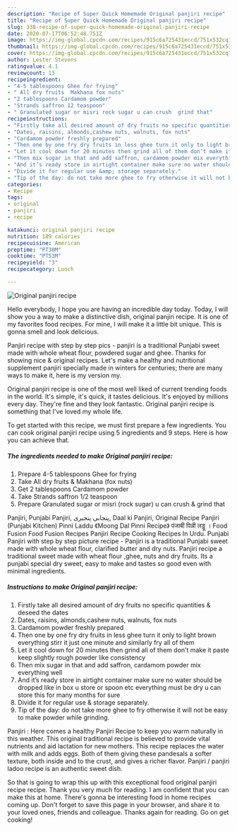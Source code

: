```yaml
---
description: "Recipe of Super Quick Homemade Original panjiri recipe"
title: "Recipe of Super Quick Homemade Original panjiri recipe"
slug: 338-recipe-of-super-quick-homemade-original-panjiri-recipe
date: 2020-07-17T06:52:48.751Z
image: https://img-global.cpcdn.com/recipes/915c6a725431eccd/751x532cq70/original-panjiri-recipe-recipe-main-photo.jpg
thumbnail: https://img-global.cpcdn.com/recipes/915c6a725431eccd/751x532cq70/original-panjiri-recipe-recipe-main-photo.jpg
cover: https://img-global.cpcdn.com/recipes/915c6a725431eccd/751x532cq70/original-panjiri-recipe-recipe-main-photo.jpg
author: Lester Stevens
ratingvalue: 4.1
reviewcount: 13
recipeingredient:
- "4-5 tablespoons Ghee for frying"
- " All dry fruits  Makhana fox nuts"
- "2 tablespoons Cardamom powder"
- "Strands saffron 12 teaspoon"
- " Granulated sugar or misri rock sugar u can crush  grind that"
recipeinstructions:
- "Firstly take all desired amount of dry fruits no specific quantities &amp; deseed the dates"
- "Dates, raisins, almonds,cashew nuts, walnuts, fox nuts"
- "Cardamom powder freshly prepared"
- "Then one by one fry dry fruits in less ghee turn it only to light brown everything stirr it just one minute and similarly fry all of them"
- "Let it cool down for 20 minutes then grind all of them don’t make it paste keep slightly rough powder like consistency"
- "Then mix sugar in that and add saffron, cardamom powder mix everything well"
- "And it’s ready store in airtight container make sure no water should be dropped like in box u store or spoon etc everything must be dry u can store this for many months for sure"
- "Divide it for regular use &amp; storage separately."
- "Tip of the day: do not take more ghee to fry otherwise it will not be easy to make powder while grinding."
categories:
- Recipe
tags:
- original
- panjiri
- recipe

katakunci: original panjiri recipe 
nutrition: 189 calories
recipecuisine: American
preptime: "PT30M"
cooktime: "PT53M"
recipeyield: "3"
recipecategory: Lunch

---
```



![Original panjiri recipe](https://img-global.cpcdn.com/recipes/915c6a725431eccd/751x532cq70/original-panjiri-recipe-recipe-main-photo.jpg)

Hello everybody, I hope you are having an incredible day today. Today, I will show you a way to make a distinctive dish, original panjiri recipe. It is one of my favorites food recipes. For mine, I will make it a little bit unique. This is gonna smell and look delicious.

Panjiri recipe with step by step pics - panjiri is a traditional Punjabi sweet made with whole wheat flour, powdered sugar and ghee. Thanks for showing nice &amp; original recipes. Let&#39;s make a healthy and nutritional supplement panjiri specially made in winters for centuries; there are many ways to make it, here is my version my.

Original panjiri recipe is one of the most well liked of current trending foods in the world. It's simple, it's quick, it tastes delicious. It's enjoyed by millions every day. They're fine and they look fantastic. Original panjiri recipe is something that I've loved my whole life.


To get started with this recipe, we must first prepare a few ingredients. You can cook original panjiri recipe using 5 ingredients and 9 steps. Here is how you can achieve that.

<!--inarticleads1-->

##### The ingredients needed to make Original panjiri recipe:

1. Prepare 4-5 tablespoons Ghee for frying
1. Take  All dry fruits &amp; Makhana (fox nuts)
1. Get 2 tablespoons Cardamom powder
1. Take Strands saffron 1/2 teaspoon
1. Prepare  Granulated sugar or misri (rock sugar) u can crush &amp; grind that


Panjiri, Punjabi Panjiri, پنجابی پنجیری, Daal ki Panjiri, Original Recipe Panjiri (Punjabi Kitchen) Pinni Laddu 《Moong Dal Pinni Recipe》 पंजाबी पिन्नी लड्डू । Food Fusion Food Fusion Recipes Panjiri Recipe Cooking Recipes In Urdu. Punjabi Panjiri with step by step picture recipe - Panjiri is a traditional Punjabi sweet made with whole wheat flour, clarified butter and dry nuts. Panjiri recipe a traditional sweet made with wheat flour ,ghee, nuts and dry fruits. Its a punjabi special dry sweet, easy to make and tastes so good even with minimal ingredients. 

<!--inarticleads2-->

##### Instructions to make Original panjiri recipe:

1. Firstly take all desired amount of dry fruits no specific quantities &amp; deseed the dates
1. Dates, raisins, almonds,cashew nuts, walnuts, fox nuts
1. Cardamom powder freshly prepared
1. Then one by one fry dry fruits in less ghee turn it only to light brown everything stirr it just one minute and similarly fry all of them
1. Let it cool down for 20 minutes then grind all of them don’t make it paste keep slightly rough powder like consistency
1. Then mix sugar in that and add saffron, cardamom powder mix everything well
1. And it’s ready store in airtight container make sure no water should be dropped like in box u store or spoon etc everything must be dry u can store this for many months for sure
1. Divide it for regular use &amp; storage separately.
1. Tip of the day: do not take more ghee to fry otherwise it will not be easy to make powder while grinding.


Panjiri : Here comes a healthy Panjiri Recipe to keep you warm naturally in this weather. This original traditional recipe is believed to provide vital nutrients and aid lactation for new mothers. This recipe replaces the water with milk and adds eggs. Both of them giving these pandesals a softer texture, both inside and to the crust, and gives a richer flavor. Panjiri / panjiri ladoo recipe is an authentic sweet dish. 

So that is going to wrap this up with this exceptional food original panjiri recipe recipe. Thank you very much for reading. I am confident that you can make this at home. There's gonna be interesting food in home recipes coming up. Don't forget to save this page in your browser, and share it to your loved ones, friends and colleague. Thanks again for reading. Go on get cooking!
